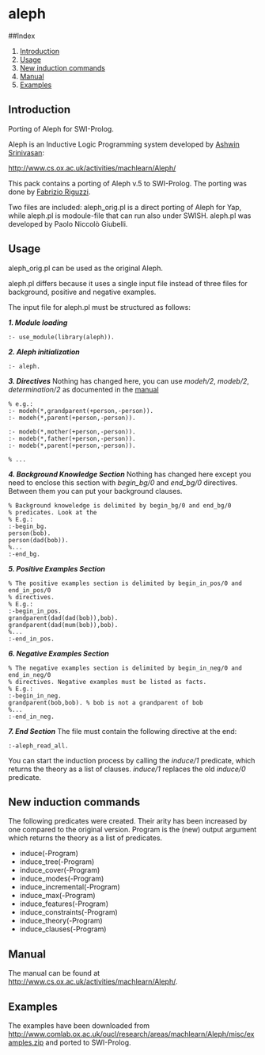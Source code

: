 # aleph

##Index

1. [Introduction](#introduction)
2. [Usage](#usage)
3. [New induction commands](#new-induction-commands)
4. [Manual](#manual)
5. [Examples](#examples)

## Introduction

Porting of Aleph for SWI-Prolog.

Aleph is an Inductive Logic Programming system developed by [Ashwin Srinivasan](https://www.iiitd.edu.in/~ashwin/):

http://www.cs.ox.ac.uk/activities/machlearn/Aleph/

This pack contains a porting of Aleph v.5 to SWI-Prolog. The porting was done by [Fabrizio Riguzzi](http://ds.ing.unife.it/~friguzzi/).

Two files are included: aleph_orig.pl is a direct porting of Aleph for Yap, while aleph.pl is modoule-file that can run also under SWISH.
aleph.pl was developed by Paolo Niccolò Giubelli.


## Usage
aleph_orig.pl can be used as the original Aleph.

aleph.pl differs because it uses a single input file instead of three files for background, positive and negative examples.

The input file for aleph.pl must be structured as follows:

***1. Module loading*** 
```
:- use_module(library(aleph)).
```
***2. Aleph initialization***
```
:- aleph.
```
***3. Directives***
Nothing has changed here, you can use *modeh/2*, *modeb/2*, *determination/2* as documented in the [manual](#manual)
```
% e.g.: 
:- modeh(*,grandparent(+person,-person)).
:- modeh(*,parent(+person,-person)).

:- modeb(*,mother(+person,-person)).
:- modeb(*,father(+person,-person)).
:- modeb(*,parent(+person,-person)).

% ...
```
***4. Background Knowledge Section***
Nothing has changed here except you need to enclose this section with *begin_bg/0* and *end_bg/0* directives. Between them you can put your background clauses. 
```
% Background knoweledge is delimited by begin_bg/0 and end_bg/0
% predicates. Look at the 
% E.g.:
:-begin_bg.
person(bob).
person(dad(bob)).
%...
:-end_bg.
```
***5. Positive Examples Section***
```
% The positive examples section is delimited by begin_in_pos/0 and end_in_pos/0
% directives.
% E.g.:
:-begin_in_pos.
grandparent(dad(dad(bob)),bob).
grandparent(dad(mum(bob)),bob).
%...
:-end_in_pos.
```
***6. Negative Examples Section***
```
% The negative examples section is delimited by begin_in_neg/0 and end_in_neg/0
% directives. Negative examples must be listed as facts.
% E.g.:
:-begin_in_neg.
grandparent(bob,bob). % bob is not a grandparent of bob
%...
:-end_in_neg.
```
***7. End Section***
The file must contain the following directive at the end:
```
:-aleph_read_all.
```

You can start the induction process by calling the *induce/1* predicate, which returns the theory as a list of clauses. *induce/1* replaces the old *induce/0* predicate.

## New induction commands
The following predicates were created. Their arity has been increased by one compared to the original version. Program is the (new) output argument which returns the theory as a list of predicates.

- induce(-Program)
- induce_tree(-Program)
- induce_cover(-Program)
- induce_modes(-Program)
- induce_incremental(-Program)
- induce_max(-Program)
- induce_features(-Program)
- induce_constraints(-Program)
- induce_theory(-Program)
- induce_clauses(-Program)

## Manual
The manual can be found at http://www.cs.ox.ac.uk/activities/machlearn/Aleph/.

## Examples
The examples have been downloaded from http://www.comlab.ox.ac.uk/oucl/research/areas/machlearn/Aleph/misc/examples.zip and ported to SWI-Prolog.